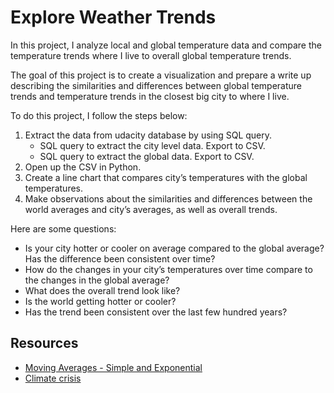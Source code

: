 # Explore Weather Trends
In this project, I analyze local and global temperature data and compare the temperature trends where I live to overall global temperature trends.

The goal of this project is to create a visualization and prepare a write up describing the similarities and differences between global temperature trends and temperature trends in the closest big city to where I live. 

To do this project, I follow the steps below:
1. Extract the data from udacity database by using SQL query.
   - SQL query to extract the city level data. Export to CSV.
   - SQL query to extract the global data. Export to CSV.
2. Open up the CSV in Python.
3. Create a line chart that compares city’s temperatures with the global temperatures.
4. Make observations about the similarities and differences between the world averages and city’s averages, as well as overall trends. <br> 

Here are some questions:
 - Is your city hotter or cooler on average compared to the global average? Has the difference been consistent over time?
 - How do the changes in your city’s temperatures over time compare to the changes in the global average?
 - What does the overall trend look like? 
 - Is the world getting hotter or cooler? 
 - Has the trend been consistent over the last few hundred years?

## Resources
- [Moving Averages - Simple and Exponential](https://school.stockcharts.com/doku.php?id=technical_indicators:moving_averages)
- [Climate crisis](https://www.thelocal.de/20190712/climate-change-berlin-to-be-as-hot-as-australia-in-30-years)
